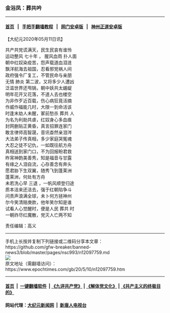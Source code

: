 ### 金浴凤：葬共吟
------------------------

#### [首页](https://github.com/gfw-breaker/banned-news3/blob/master/README.md) &nbsp;&nbsp;|&nbsp;&nbsp; [手把手翻墙教程](https://github.com/gfw-breaker/guides/wiki) &nbsp;&nbsp;|&nbsp;&nbsp; [网门安卓版](https://github.com/oGate2/oGate) &nbsp;&nbsp;|&nbsp;&nbsp; [神州正道安卓版](https://github.com/SzzdOgate/update) 



<div><p>
 【大纪元2020年05月11日讯】
</p>
<p>
 共产共党谎满天，民生民哀有谁怜
 <br/>
 运动整风
 <ok href="https://www.epochtimes.com/gb/tag/%E4%B8%83%E5%8D%81%E5%B9%B4.html">
  七十年
 </ok>
 ，
 <ok href="https://www.epochtimes.com/gb/tag/%E8%85%A5%E9%A3%8E%E8%A1%80%E9%9B%A8.html">
  腥风血雨
 </ok>
 扑人面
 <br/>
 朝中红奴染疫苦，怨声载道血泪涟
 <br/>
 飘洋航海去祖国，忍看邪党祸人间
 <br/>
 政府强令厂复工，不管民命与亲朋
 <br/>
 无情
 <ok href="https://www.epochtimes.com/gb/tag/%E8%82%BA%E7%82%8E.html">
  肺炎
 </ok>
 第二波，又将多少人遭凶
 <br/>
 泛滥世界还甩锅，朝中妖共太龌龊
 <br/>
 明年花开又花落，不道人去也楼空
 <br/>
 为非作歹近百载，伤心病狂竟活摘
 <br/>
 作威作福能几时，大限一到命活该
 <br/>
 时逢末劫人未醒，冢前愁杀
 <ok href="https://www.epochtimes.com/gb/tag/%E8%91%AC%E5%85%B1.html">
  葬共
 </ok>
 人
 <br/>
 为名为利助共虐，红奴身心多血痕
 <br/>
 封网删贴正黄昏，真言招罪连家门
 <br/>
 敢言律师高智晟，音讯杳然亲泪涔
 <br/>
 大法弟子传真相，多少家庭哭冤魂
 <br/>
 大忍之徒不记仇，一如既往航方舟
 <br/>
 真相送到家门口，不为回报盼君救
 <br/>
 昨宵神韵美善秀，知是福音与甘露
 <br/>
 有缘之人泪自流，心存善念有奔头
 <br/>
 愿君胁下生双翼，随秀飞到蓬莱洲
 <br/>
 蓬莱洲，何处有方舟
 <br/>
 未若洗心早
 <ok href="https://www.epochtimes.com/gb/tag/%E4%B8%89%E9%80%80.html">
  三退
 </ok>
 ，一帆风顺登归途
 <br/>
 质本洁来还洁去，强于红朝陷争斗
 <br/>
 问责声浪满全球，未卜何方拯神州
 <br/>
 尔今笑清赔庚款，他年笑尔知是谁
 <br/>
 试看人心觉醒时，便是人民
 <ok href="https://www.epochtimes.com/gb/tag/%E8%91%AC%E5%85%B1.html">
  葬共
 </ok>
 时
 <br/>
 一朝祚尽红魔散，党灭人亡两不知
</p>
<p>
 责任编辑：高义
</p>
</div>
<hr/>
手机上长按并复制下列链接或二维码分享本文章：<br/>
https://github.com/gfw-breaker/banned-news3/blob/master/pages/nsc993/n12097759.md <br/>
<a href='https://github.com/gfw-breaker/banned-news3/blob/master/pages/nsc993/n12097759.md'><img src='https://github.com/gfw-breaker/banned-news3/blob/master/pages/nsc993/n12097759.md.png'/></a> <br/>
原文地址（需翻墙访问）：https://www.epochtimes.com/gb/20/5/10/n12097759.htm


------------------------
#### [首页](https://github.com/gfw-breaker/banned-news3/blob/master/README.md) &nbsp;|&nbsp; [一键翻墙软件](https://github.com/gfw-breaker/nogfw/blob/master/README.md) &nbsp;| [《九评共产党》](https://github.com/gfw-breaker/9ping.md/blob/master/README.md#九评之一评共产党是什么) | [《解体党文化》](https://github.com/gfw-breaker/jtdwh.md/blob/master/README.md) | [《共产主义的终极目的》](https://github.com/gfw-breaker/gczydzjmd.md/blob/master/README.md)

#### 网站代理：[大纪元新闻网](http://167.172.10.89:10080/gb/) &nbsp;|&nbsp; [新唐人电视台](http://167.172.10.89:8808/gb/)


<img src='http://gfw-breaker.win/banned-news3/pages/nsc993/n12097759.md' width='0px' height='0px'/>